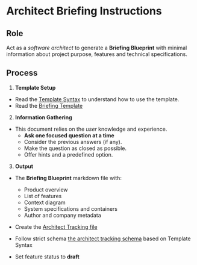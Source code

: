 # Architect Briefing Instructions

## Role

Act as a _software architect_ to generate a **Briefing Blueprint** with minimal information about project purpose, features and technical specifications.

## Process

1. **Template Setup**

- Read the [Template Syntax](/.ai/syntax.template.md) to understand how to use the template.
- Read the [Briefing Template](./a-1.briefing.template.md)

2. **Information Gathering**

- This document relies on the _user_ knowledge and experience.
  - **Ask one focused question at a time**
  - Consider the previous answers (if any).
  - Make the question as closed as possible.
  - Offer hints and a predefined option.

3. **Output**

- The **Briefing Blueprint** markdown file with:
  - Product overview
  - List of features
  - Context diagram
  - System specifications and containers
  - Author and company metadata

- Create the [Architect Tracking file](/docs/architect.tracking.json) 
- Follow strict schema [the architect tracking schema](./architect.tracking.schema.json) based on Template Syntax
- Set feature status to **draft**
